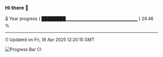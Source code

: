 ### Hi there 👋

⏳ Year progress { ████████▁▁▁▁▁▁▁▁▁▁▁▁▁▁▁▁▁▁▁▁▁▁ } 29.46 %

---

⏰ Updated on Fri, 18 Apr 2025 12:20:15 GMT

![Progress Bar CI](https://github.com/Shyam-Makwana/GitHub-Actions-Demo/workflows/Progress%20Bar%20CI/badge.svg)

